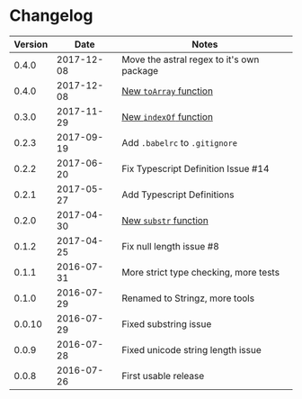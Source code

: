 # Changelog

| Version | Date       | Notes                                                               |
| ------- | ---------- | ------------------------------------------------------------------- |
| 0.4.0   | 2017-12-08 | Move the astral regex to it's own package                           |
| 0.4.0   | 2017-12-08 | [New `toArray` function](https://github.com/sallar/stringz/pull/24) |
| 0.3.0   | 2017-11-29 | [New `indexOf` function](https://github.com/sallar/stringz/pull/22) |
| 0.2.3   | 2017-09-19 | Add `.babelrc` to `.gitignore`                                      |
| 0.2.2   | 2017-06-20 | Fix Typescript Definition Issue #14                                  |
| 0.2.1   | 2017-05-27 | Add Typescript Definitions                                           |
| 0.2.0   | 2017-04-30 | [New `substr` function](https://github.com/sallar/stringz/pull/10)  |
| 0.1.2   | 2017-04-25 | Fix null length issue #8                                            |
| 0.1.1   | 2016-07-31 | More strict type checking, more tests                               |
| 0.1.0   | 2016-07-29 | Renamed to Stringz, more tools                                      |
| 0.0.10  | 2016-07-29 | Fixed substring issue                                               |
| 0.0.9   | 2016-07-28 | Fixed unicode string length issue                                   |
| 0.0.8   | 2016-07-26 | First usable release                                                |
